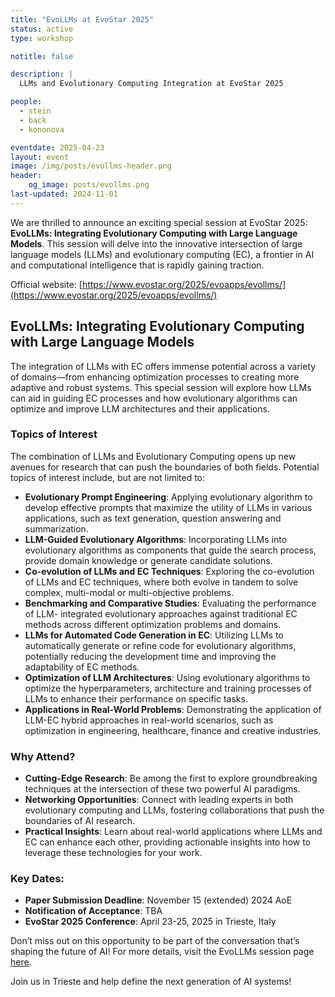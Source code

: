 ```yaml
---
title: "EvoLLMs at EvoStar 2025"
status: active
type: workshop

notitle: false

description: |
  LLMs and Evolutionary Computing Integration at EvoStar 2025

people:
  - stein
  - back
  - kononova

eventdate: 2025-04-23
layout: event
image: /img/posts/evollms-header.png
header:
    og_image: posts/evollms.png
last-updated: 2024-11-01
---
```


We are thrilled to announce an exciting special session at EvoStar 2025: **EvoLLMs: Integrating Evolutionary Computing with Large Language Models**. This session will delve into the innovative intersection of large language models (LLMs) and evolutionary computing (EC), a frontier in AI and computational intelligence that is rapidly gaining traction.

Official website: [https://www.evostar.org/2025/evoapps/evollms/](https://www.evostar.org/2025/evoapps/evollms/)

## EvoLLMs: Integrating Evolutionary Computing with Large Language Models

The integration of LLMs with EC offers immense potential across a variety of domains—from enhancing optimization processes to creating more adaptive and robust systems. This special session will explore how LLMs can aid in guiding EC processes and how evolutionary algorithms can optimize and improve LLM architectures and their applications.

### Topics of Interest
The combination of LLMs and Evolutionary Computing opens up new avenues for research that
can push the boundaries of both fields. Potential topics of interest include, but are not limited to:

- **Evolutionary Prompt Engineering**: Applying evolutionary algorithm to develop effective prompts that maximize the utility of LLMs in various applications, such as text generation, question answering and summarization.
- **LLM-Guided Evolutionary Algorithms**: Incorporating LLMs into evolutionary algorithms as components that guide the search process, provide domain knowledge or generate candidate solutions.
- **Co-evolution of LLMs and EC Techniques**: Exploring the co-evolution of LLMs and EC techniques, where both evolve in tandem to solve complex, multi-modal or multi-objective problems.
- **Benchmarking and Comparative Studies**: Evaluating the performance of LLM- integrated evolutionary approaches against traditional EC methods across different optimization problems and domains.
- **LLMs for Automated Code Generation in EC**: Utilizing LLMs to automatically generate or refine code for evolutionary algorithms, potentially reducing the development time and improving the adaptability of EC methods.
- **Optimization of LLM Architectures**: Using evolutionary algorithms to optimize the hyperparameters, architecture and training processes of LLMs to enhance their performance on specific tasks.
- **Applications in Real-World Problems**: Demonstrating the application of LLM-EC hybrid approaches in real-world scenarios, such as optimization in engineering, healthcare, finance and creative industries.

### Why Attend?

- **Cutting-Edge Research**: Be among the first to explore groundbreaking techniques at the intersection of these two powerful AI paradigms.
- **Networking Opportunities**: Connect with leading experts in both evolutionary computing and LLMs, fostering collaborations that push the boundaries of AI research.
- **Practical Insights**: Learn about real-world applications where LLMs and EC can enhance each other, providing actionable insights into how to leverage these technologies for your work.

### Key Dates:

- **Paper Submission Deadline**: November 15 (extended) 2024 AoE
- **Notification of Acceptance**: TBA
- **EvoStar 2025 Conference**: April 23-25, 2025 in Trieste, Italy

Don’t miss out on this opportunity to be part of the conversation that’s shaping the future of AI! For more details, visit the EvoLLMs session page [here](https://www.evostar.org/2025/evoapps/evollms/).

Join us in Trieste and help define the next generation of AI systems!

<!-- ### Organisers

Niki van Stein, Thomas Bäck and Anna V. Kononova -->